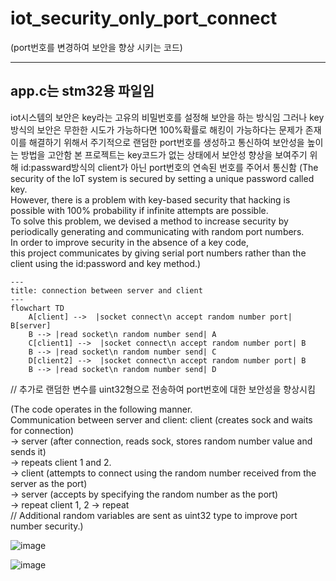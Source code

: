 # iot_security_only_port_connect
(port번호를 변경하여 보안을 향상 시키는 코드)

---
app.c는 stm32용 파일임 
---

iot시스템의 보안은 key라는 고유의 비밀번호를 설정해 보안을 하는 방식임
그러나 key방식의 보안은 무한한 시도가 가능하다면 100%확률로 해킹이 가능하다는 문제가 존재
이를 해결하기 위해서 주기적으로 랜덤한 port번호를 생성하고 통신하여 보안성을 높이는 방법을 고안함
본 프로젝트는 key코드가 없는 상태에서 보안성 향상을 보여주기 위해 id:passward방식의 client가 아닌 port번호의 연속된 번호를 주어서 통신함
(The security of the IoT system is secured by setting a unique password called key.  
However, there is a problem with key-based security that hacking is possible with 100% probability if infinite attempts are possible.  
To solve this problem, we devised a method to increase security by periodically generating and communicating with random port numbers.  
In order to improve security in the absence of a key code,   
this project communicates by giving serial port numbers rather than the client using the id:password and key method.)  

```mermaid
---
title: connection between server and client
---
flowchart TD
    A[client] -->  |socket connect\n accept random number port| B[server]
    B --> |read socket\n random number send| A
    C[client1] -->  |socket connect\n accept random number port| B
    B --> |read socket\n random number send| C
    D[client2] -->  |socket connect\n accept random number port| B
    B --> |read socket\n random number send| D
```
// 추가로 랜덤한 변수를 uint32형으로 전송하여 port번호에 대한 보안성을 향상시킴

(The code operates in the following manner.   
Communication between server and client: client (creates sock and waits for connection)  
-> server (after connection, reads sock, stores random number value and sends it)  
-> repeats client 1 and 2.  
-> client (attempts to connect using the random number received from the server as the port)  
-> server (accepts by specifying the random number as the port)   
-> repeat client 1, 2 -> repeat  
// Additional random variables are sent as uint32 type to improve port number security.)


![image](https://github.com/JSHTIRED/Port_Connect_not-key/assets/143377935/10f1d66e-5a9a-4bd2-a7b4-f8cd7b7ba137)


![image](https://github.com/JSHTIRED/Port_Connect_not-key/assets/143377935/3ea9b947-cb7f-43f6-8000-e18fa15ec30f)
